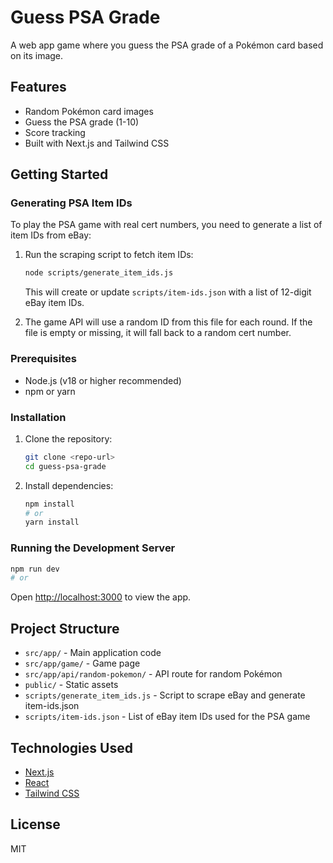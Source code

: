 # Guess PSA Grade

A web app game where you guess the PSA grade of a Pokémon card based on its image.

## Features

- Random Pokémon card images
- Guess the PSA grade (1-10)
- Score tracking
- Built with Next.js and Tailwind CSS

## Getting Started

### Generating PSA Item IDs

To play the PSA game with real cert numbers, you need to generate a list of item IDs from eBay:

1. Run the scraping script to fetch item IDs:

   ```bash
   node scripts/generate_item_ids.js
   ```

   This will create or update `scripts/item-ids.json` with a list of 12-digit eBay item IDs.

2. The game API will use a random ID from this file for each round. If the file is empty or missing, it will fall back to a random cert number.

### Prerequisites

- Node.js (v18 or higher recommended)
- npm or yarn

### Installation

1. Clone the repository:
   ```bash
   git clone <repo-url>
   cd guess-psa-grade
   ```
2. Install dependencies:
   ```bash
   npm install
   # or
   yarn install
   ```

### Running the Development Server

```bash
npm run dev
# or

```

Open [http://localhost:3000](http://localhost:3000) to view the app.

## Project Structure

- `src/app/` - Main application code
- `src/app/game/` - Game page
- `src/app/api/random-pokemon/` - API route for random Pokémon
- `public/` - Static assets
- `scripts/generate_item_ids.js` - Script to scrape eBay and generate item-ids.json
- `scripts/item-ids.json` - List of eBay item IDs used for the PSA game

## Technologies Used

- [Next.js](https://nextjs.org/)
- [React](https://react.dev/)
- [Tailwind CSS](https://tailwindcss.com/)

## License

MIT

